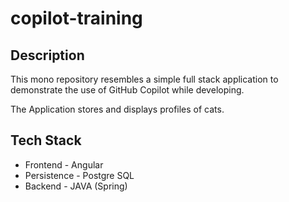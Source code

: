 # copilot-training

## Description

This mono repository resembles a simple full stack application to demonstrate the use of GitHub Copilot while developing.

The Application stores and displays profiles of cats.

## Tech Stack

- Frontend - Angular
- Persistence - Postgre SQL
- Backend - JAVA (Spring)
